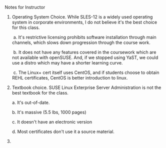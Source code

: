 Notes for Instructor



1. Operating System Choice. While SLES-12 is a widely used operating system in corporate environments, I do not believe it's the best choice for this class. 

   ​	a. It's restrictive licensing prohibits software installation through main channels, which slows down progression through the course work.

   ​	b. It does not have any features covered in the coursework which are not available with openSUSE. And, if we stopped using YaST, we could use a distro which may have a shorter learning curve.

   ​	c. The Linux+ cert itself uses CentOS, and if students choose to obtain REHL certificates, CentOS is better introduction to linux.

   

2. Textbook choice. SUSE Linux Exterprise Server Administration is not the best textbook for the class.

   a. It's out-of-date.

   b. It's massive (5.5 lbs, 1000 pages)

   c. It doesn't have an electronic version

   d. Most certificates don't use it a source material.

   

3. 

